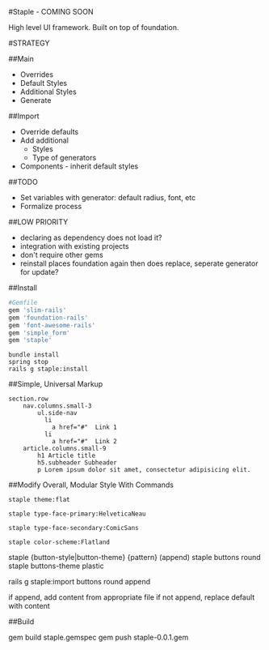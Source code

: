 #Staple - COMING SOON

High level UI framework. Built on top of foundation.

#STRATEGY

##Main
* Overrides
* Default Styles
* Additional Styles
* Generate

##Import
* Override defaults
* Add additional
	* Styles
	* Type of generators
* Components - inherit default styles

##TODO

* Set variables with generator: default radius, font, etc
* Formalize process

##LOW PRIORITY
* declaring as dependency does not load it?
* integration with existing projects
* don't require other gems
* reinstall places foundation again then does replace, seperate generator for update?

##Install

```ruby
#Gemfile
gem 'slim-rails'
gem 'foundation-rails'
gem 'font-awesome-rails'
gem 'simple_form'
gem 'staple'
```

```command
bundle install
spring stop
rails g staple:install
```

##Simple, Universal Markup
```slim
section.row
	nav.columns.small-3
		ul.side-nav
		  li
		    a href="#"  Link 1
		  li
		    a href="#"  Link 2
	article.columns.small-9
		h1 Article title
		h5.subheader Subheader
		p Lorem ipsum dolor sit amet, consectetur adipisicing elit.
```

##Modify Overall, Modular Style With Commands
```console
staple theme:flat
```

```console
staple type-face-primary:HelveticaNeau
```

```console
staple type-face-secondary:ComicSans
```

```console
staple color-scheme:Flatland
```

staple {button-style|button-theme} {pattern} (append)
staple buttons round
staple buttons-theme plastic

rails g staple:import buttons round append

if append, add content from appropriate file
if not append, replace default with content

##Build

gem build staple.gemspec
gem push staple-0.0.1.gem